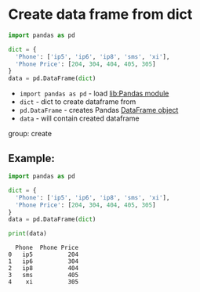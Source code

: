 # Create data frame from dict

```python
import pandas as pd

dict = {
  'Phone': ['ip5', 'ip6', 'ip8', 'sms', 'xi'],
  'Phone Price': [204, 304, 404, 405, 305]
}
data = pd.DataFrame(dict)
```

- `import pandas as pd` - load [lib:Pandas module](/python-pandas/how-to-install-pandas)
- `dict` - dict to create dataframe from
- `pd.DataFrame` - creates Pandas [DataFrame object](https://pandas.pydata.org/docs/reference/api/pandas.DataFrame.html)
- `data` - will contain created dataframe

group: create

## Example: 
```python
import pandas as pd

dict = {
  'Phone': ['ip5', 'ip6', 'ip8', 'sms', 'xi'],
  'Phone Price': [204, 304, 404, 405, 305]
}
data = pd.DataFrame(dict)

print(data)
```
```
  Phone  Phone Price
0   ip5          204
1   ip6          304
2   ip8          404
3   sms          405
4    xi          305

```

